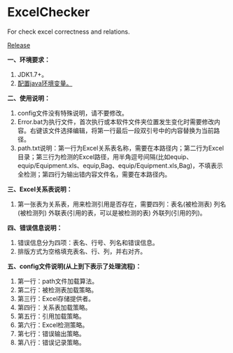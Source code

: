 # ExcelChecker
For check excel correctness and relations.

<a href="https://github.com/JavaTool/ExcelChecker/wiki">Release</a>

<b>一、环境要求：</b>
<ol>
<li>JDK1.7+。</li>
<li><a href="https://jingyan.baidu.com/article/fd8044fa2c22f15031137a2a.html">配置java环境变量。</a></li>
</ol>

<b>二、使用说明：</b>
<ol>
<li>config文件没有特殊说明，请不要修改。</li>
<li>Error.bat为执行文件，首次执行或本软件文件夹位置发生变化时需要修改内容。右键该文件选择编辑，将第一行最后一段双引号中的内容替换为当前路径。</li>
<li>path.txt说明：第一行为Excel关系表名称，需要在本路径内；第二行为Excel目录；第三行为检测的Excel路径，用半角逗号间隔(比如equip、equip/Equipment.xls、equip,Bag、equip/Equipment.xls,Bag)，不填表示全检测；第四行为输出错内容文件名，需要在本路径内。</li>
</ol>

<b>三、Excel关系表说明：</b>
<ol>
<li>第一张表为关系表，用来检测引用是否存在，需要四列：表名(被检测表)	列名(被检测列)	外联表(引用的表，可以是被检测的表)	外联列(引用的列)。</li>
</ol>

<b>四、错误信息说明：</b>
<ol>
<li>错误信息分为四项：表名、行号、列名和错误信息。</li>
<li>排版方式为空格填充表名、行、列，并右对齐。</li>
</ol>

<b>五、config文件说明(从上到下表示了处理流程)：</b>
<ol>
<li>第一行：path文件加载算法。</li>
<li>第二行：被检测表加载策略。</li>
<li>第三行：Excel存储提供者。</li>
<li>第四行：关系表加载策略。</li>
<li>第五行：引用加载策略。</li>
<li>第六行：Excel检测策略。</li>
<li>第七行：错误输出策略。</li>
<li>第八行：错误记录策略。</li>
</ol>
